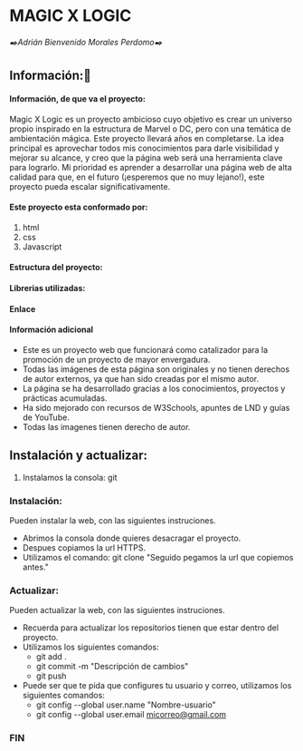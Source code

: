 # MAGIC X LOGIC

###### ✒️Adrián Bienvenido Morales Perdomo✒️

## Información:📖

#### Información, de que va el proyecto:

<p>
Magic X Logic es un proyecto ambicioso cuyo objetivo es crear un universo propio inspirado en la estructura de Marvel o DC, pero con una temática de ambientación mágica. Este proyecto llevará años en completarse. La idea principal es aprovechar todos mis conocimientos para darle visibilidad y mejorar su alcance, y creo que la página web será una herramienta clave para lograrlo. Mi prioridad es aprender a desarrollar una página web de alta calidad para que, en el futuro (¡esperemos que no muy lejano!), este proyecto pueda escalar significativamente.
</p>

#### Este proyecto esta conformado por:

1. html
2. css
3. Javascript

#### Estructura del proyecto:

#### Librerias utilizadas:


#### Enlace 

#### Información adicional

- Este es un proyecto web que funcionará como catalizador para la promoción de un proyecto de mayor envergadura.
- Todas las imágenes de esta página son originales y no tienen derechos de autor externos, ya que han sido creadas por el mismo autor.
- La página se ha desarrollado gracias a los conocimientos, proyectos y prácticas acumuladas.
- Ha sido mejorado con recursos de W3Schools, apuntes de LND y guías de YouTube.
- Todas las imagenes tienen derecho de autor.

## Instalación y actualizar:

1. Instalamos la consola: git

### Instalación:
<p>Pueden instalar la web, con las siguientes instruciones.</p>

- Abrimos la consola donde quieres desacragar el proyecto.
- Despues copiamos la url HTTPS.
- Utilizamos el comando: git clone "Seguido pegamos la url que copiemos antes."

### Actualizar:
<p>Pueden actualizar la web, con las siguientes instruciones.</p>

- Recuerda para actualizar los repositorios tienen que estar dentro del proyecto.
- Utilizamos los siguientes comandos:
  - git add .
  - git commit -m "Descripción de cambios"
  - git push
- Puede ser que te pida que configures tu usuario y correo, utilizamos los siguientes comandos:
  - git config --global user.name "Nombre-usuario"
  - git config --global user.email micorreo@gmail.com


### FIN
